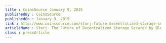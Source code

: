 ```yaml
---
title : CoinsSource January 9, 2015
publishedBy : CoinsSource
publishedOn : January 9, 2015
link : http://www.coinssource.com/storj-future-decentralized-storage-secured-blockchain/
articleName : Storj- The Future of Decentralized Storage Secured by Blockchain
class : pressArticle
---
```

